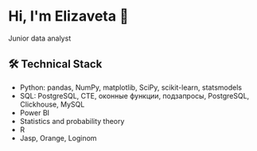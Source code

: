 # Hi, I'm Elizaveta 👋
Junior data analyst
<!---
Elisavile/Elisavile is a ✨ special ✨ repository because its `README.md` (this file) appears on your GitHub profile.
You can click the Preview link to take a look at your changes.
--->
## 🛠 Technical Stack
*   Python: pandas, NumPy, matplotlib, SciPy, scikit-learn, statsmodels
*   SQL: PostgreSQL, CTE, оконные функции, подзапросы, PostgreSQL, Clickhouse, MySQL
*   Power BI
*   Statistics and probability theory
*   R
*   Jasp, Orange, Loginom

